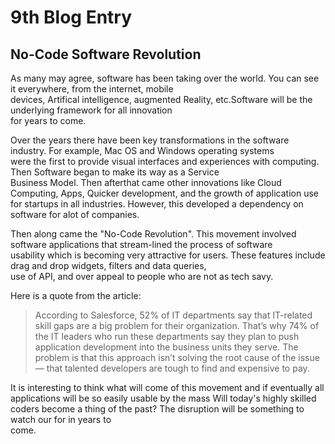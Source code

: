 # 9th Blog Entry

## No-Code Software Revolution

As many may agree, software has been taking over the world. You can see it everywhere, from the internet, mobile <br/>
devices, Artifical intelligence, augmented Reality, etc.Software will be the underlying framework for all innovation <br/>
for years to come. 

Over the years there have been key transformations in the software industry. For example, Mac OS and Windows operating systems <br/>
were the first to provide visual interfaces and experiences with computing. Then Software began to make its way as a Service <br/>
Business Model. Then afterthat came other innovations like Cloud Computing, Apps, Quicker development, and the growth of application <bf/>
use for startups in all industries. However, this developed a dependency on software for alot of companies. 

Then along came the "No-Code Revolution". This movement involved software applications that stream-lined the process of software <br/>
usability which is becoming very attractive for users. These features include drag and drop widgets, filters and data queries, <br/>
use of API, and over appeal to people who are not as tech savy.

Here is a quote from the article:

> According to Salesforce, 52% of IT departments say that IT-related skill gaps are a big problem for their organization.
 That’s why 74% of the IT leaders who run these departments say they plan to push application development into the business
 units they serve. The problem is that this approach isn’t solving the root cause of the issue — that talented developers are
 tough to find and expensive to pay. 

It is interesting to think what will come of this movement and if eventually all applications will be so easily usable by the mass <bt/>
Will today's highly skilled coders become a thing of the past? The disruption will be something to watch our for in years to <br/>
come.
